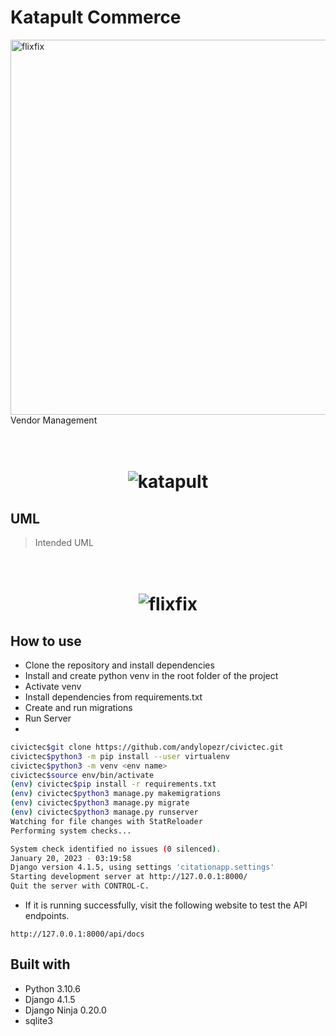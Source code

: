 # Katapult Commerce
<img src="https://media.licdn.com/dms/image/D4E12AQF9yzpGOro1AA/article-cover_image-shrink_720_1280/0/1662417464111?e=2147483647&v=beta&t=ObCOfTGhLzI4QUFDg1mlZlMtL65kq3lX7OPNrN5saZE" alt="flixfix" width="600">
Vendor Management
<h1 align="center">
  <br>
  <img src="https://www.criminalandduilawofgeorgia.com/wp-content/uploads/sites/83/primary-images/465-464.jpg" alt="katapult">
  <br>
</h1>

## UML
> Intended UML

<h1 align="center">
  <br>
  <img src="https://i.imgur.com/MQRbcBj.png" alt="flixfix">
  <br>
</h1>

## How to use

* Clone the repository and install dependencies
* Install and create python venv in the root folder of the project
* Activate venv
* Install dependencies from requirements.txt
* Create and run migrations
* Run Server
*

```bash
civictec$git clone https://github.com/andylopezr/civictec.git
civictec$python3 -m pip install --user virtualenv
civictec$python3 -m venv <env name>
civictec$source env/bin/activate
(env) civictec$pip install -r requirements.txt
(env) civictec$python3 manage.py makemigrations
(env) civictec$python3 manage.py migrate
(env) civictec$python3 manage.py runserver
Watching for file changes with StatReloader
Performing system checks...

System check identified no issues (0 silenced).
January 20, 2023 - 03:19:58
Django version 4.1.5, using settings 'citationapp.settings'
Starting development server at http://127.0.0.1:8000/
Quit the server with CONTROL-C.
```

* If it is running successfully, visit the following website to test the API endpoints.
```
http://127.0.0.1:8000/api/docs
```

## Built with

* Python 3.10.6
* Django 4.1.5
* Django Ninja 0.20.0
* sqlite3